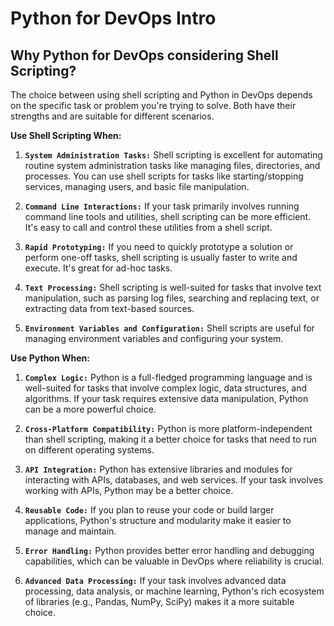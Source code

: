 # Python for DevOps Intro

## Why Python for DevOps considering Shell Scripting?

The choice between using shell scripting and Python in DevOps depends on the specific task or problem you're trying to solve. Both have their strengths and are suitable for different scenarios.

**Use Shell Scripting When:**

1. **`System Administration Tasks:`** Shell scripting is excellent for automating routine system administration tasks like managing files, directories, and processes. You can use shell scripts for tasks like starting/stopping services, managing users, and basic file manipulation.

2. **`Command Line Interactions:`** If your task primarily involves running command line tools and utilities, shell scripting can be more efficient. It's easy to call and control these utilities from a shell script.

3. **`Rapid Prototyping:`** If you need to quickly prototype a solution or perform one-off tasks, shell scripting is usually faster to write and execute. It's great for ad-hoc tasks.

4. **`Text Processing:`** Shell scripting is well-suited for tasks that involve text manipulation, such as parsing log files, searching and replacing text, or extracting data from text-based sources.

5. **`Environment Variables and Configuration:`** Shell scripts are useful for managing environment variables and configuring your system.

**Use Python When:**

1. **`Complex Logic:`** Python is a full-fledged programming language and is well-suited for tasks that involve complex logic, data structures, and algorithms. If your task requires extensive data manipulation, Python can be a more powerful choice.

2. **`Cross-Platform Compatibility:`** Python is more platform-independent than shell scripting, making it a better choice for tasks that need to run on different operating systems.

3. **`API Integration:`** Python has extensive libraries and modules for interacting with APIs, databases, and web services. If your task involves working with APIs, Python may be a better choice.

4. **`Reusable Code:`** If you plan to reuse your code or build larger applications, Python's structure and modularity make it easier to manage and maintain.

5. **`Error Handling:`** Python provides better error handling and debugging capabilities, which can be valuable in DevOps where reliability is crucial.

6. **`Advanced Data Processing:`** If your task involves advanced data processing, data analysis, or machine learning, Python's rich ecosystem of libraries (e.g., Pandas, NumPy, SciPy) makes it a more suitable choice.

